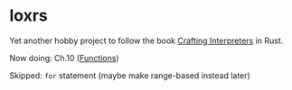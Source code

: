 # loxrs

Yet another hobby project to follow the book [Crafting Interpreters](http://www.craftinginterpreters.com/) in Rust.

Now doing: Ch.10 ([Functions](https://craftinginterpreters.com/functions.html))

Skipped: `for` statement (maybe make range-based instead later)
